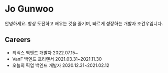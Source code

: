 # Jo Gunwoo
안녕하세요. 항상 도전하고 배우는 것을 즐기며, 빠르게 성장하는 개발자 조건우입니다.

## Careers
* 티맥스 백엔드 개발자 2022.07.15~
* VanF 백엔드 프리랜서 2021.03.31~2021.11.30 
* 오늘의 픽업 백엔드 개발자 2020.12.31~2021.02.12 
